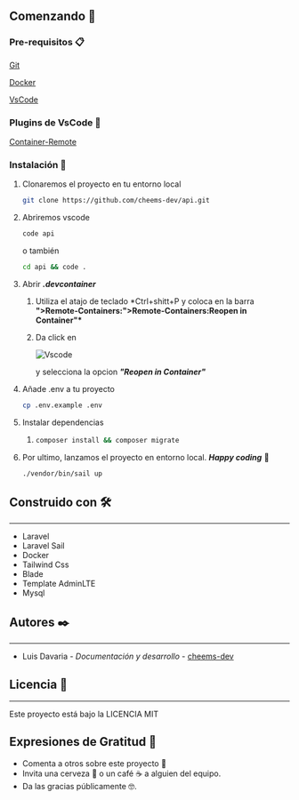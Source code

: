 ## Comenzando **🚀**

### **Pre-requisitos 📋**

[Git](https://git-scm.com/)

[Docker](https://www.docker.com/)

[VsCode](https://code.visualstudio.com/)

### Plugins de VsCode 🤖

[Container-Remote](https://marketplace.visualstudio.com/items?itemName=ms-vscode-remote.remote-containers)

### **Instalación 🔧**

1. Clonaremos el proyecto en tu entorno local

    ```bash
    git clone https://github.com/cheems-dev/api.git
    ```

2. Abriremos vscode

    ```bash
    code api
    ```

    o también

    ```bash
    cd api && code .
    ```

3. Abrir **_.devcontainer_**

    1. Utiliza el atajo de teclado \*Ctrl+shitt+P y coloca en la barra **">Remote-Containers:">Remote-Containers:Reopen in Container"\***
    2. Da click en

        ![Vscode](https://camo.githubusercontent.com/bf6e754a18e00e3fca1751c0ba01ad33d360fade6c3dc74e009e31d9c632fc14/68747470733a2f2f636f64652e76697375616c73747564696f2e636f6d2f6173736574732f626c6f67732f323031392f31302f30332f72656d6f74652d657874656e73696f6e2d636f6d6d616e64732e706e67)

        y selecciona la opcion **_"Reopen in Container"_**

4. Añade .env a tu proyecto
    ```bash
    cp .env.example .env
    ```
5. Instalar dependencias

    1. ```bash
       composer install && composer migrate
       ```

6. Por ultimo, lanzamos el proyecto en entorno local. **_Happy coding_** 🍻

    ```bash
    ./vendor/bin/sail up
    ```

## **Construido con 🛠️**

---

-   Laravel
-   Laravel Sail
-   Docker
-   Tailwind Css
-   Blade
-   Template AdminLTE
-   Mysql

## **Autores ✒️**

---

-   Luis Davaria - _Documentación y desarrollo_ - [cheems-dev](https://github.com/cheems-dev)

## **Licencia 📄**

---

Este proyecto está bajo la LICENCIA MIT

## **Expresiones de Gratitud 🎁**

-   Comenta a otros sobre este proyecto 📢
-   Invita una cerveza 🍺 o un café ☕ a alguien del equipo.
-   Da las gracias públicamente 🤓.
